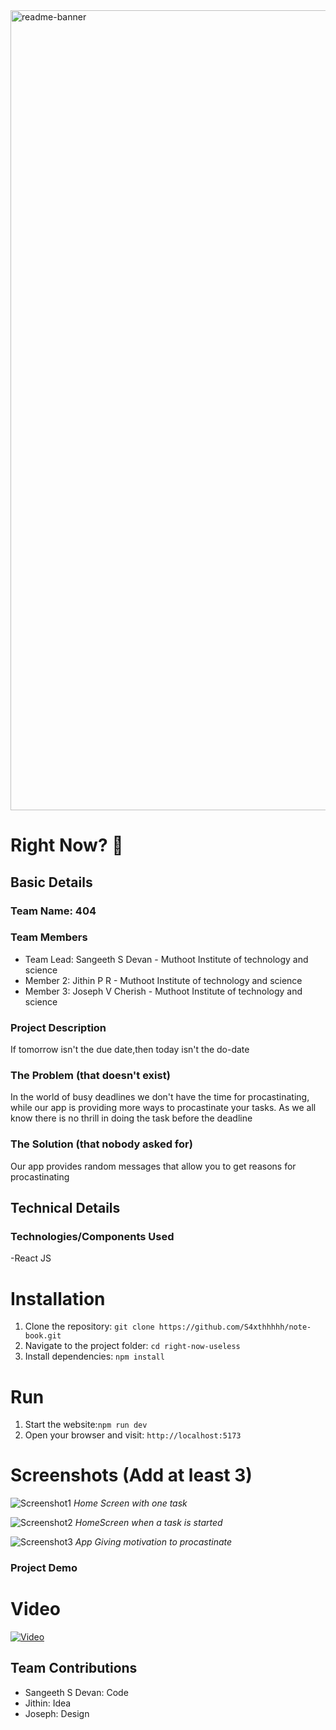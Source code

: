 <img width="1280" alt="readme-banner" src="https://github.com/user-attachments/assets/35332e92-44cb-425b-9dff-27bcf1023c6c">

# Right Now? 🎯

## Basic Details
### Team Name: 404


### Team Members
- Team Lead: Sangeeth S Devan - Muthoot Institute of technology and science
- Member 2: Jithin P R - Muthoot Institute of technology and science
- Member 3: Joseph V Cherish - Muthoot Institute of technology and science

### Project Description
If tomorrow isn't the due date,then today isn't the do-date

### The Problem (that doesn't exist)
In the world of busy deadlines we don't have the time for procastinating, while our app is providing more ways to procastinate your tasks. As we all know there is no thrill in doing the task before the deadline

### The Solution (that nobody asked for)
Our app provides random messages that allow you to get reasons for procastinating

## Technical Details
### Technologies/Components Used
  -React JS
  
# Installation
1. Clone the repository: `git clone https://github.com/S4xthhhhh/note-book.git`
2. Navigate to the project folder: `cd right-now-useless`
3. Install dependencies: `npm install`
# Run
1. Start the website:`npm run dev`
2. Open your browser and visit: `http://localhost:5173`

# Screenshots (Add at least 3)
![Screenshot1](https://drive.google.com/uc?export=view&id=1Pcgt3FqmUJ7jOdAPkYGprtxp0UZRiPfB)
*Home Screen with one task*

![Screenshot2](https://drive.google.com/uc?export=view&id=1YI-qnv73LquUWxrzUAb1ZCaRv_fij0iZ)
*HomeScreen when a task is started*

![Screenshot3](https://drive.google.com/uc?export=view&id=1NALpbFkSe_bW4y1_xUArp-jfbhUkiicr)
*App Giving motivation to procastinate*


### Project Demo
# Video

[![Video](https://drive.google.com/uc?export=view&id=1Pcgt3FqmUJ7jOdAPkYGprtxp0UZRiPfB)](https://drive.google.com/file/d/1D71rk4jRw9l5Yhav1zay9w7nQ9eOcSNI/view?usp=sharing)

## Team Contributions
- Sangeeth S Devan: Code
- Jithin: Idea
- Joseph: Design



